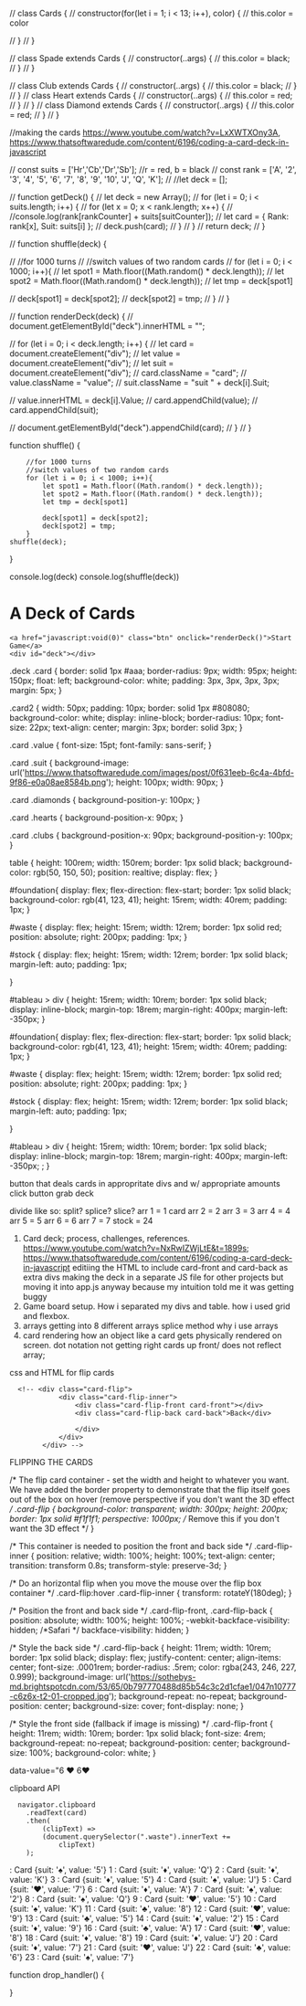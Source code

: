// class Cards {
//     constructor(for(let i = 1; i < 13; i++), color) {
//     this.color = color

//     }
// }

// class Spade extends Cards {
//     constructor(..args) {
//         this.color = black; 
//     }
// }

// class Club extends Cards {
//     constructor(..args) {
//         this.color = black; 
//     }
// }
// class Heart extends Cards {
//     constructor(..args) {
//         this.color = red; 
//     }
// }
// class Diamond extends Cards {
//     constructor(..args) {
//         this.color = red; 
//     }
// }

//making the cards https://www.youtube.com/watch?v=LxXWTXOny3A, https://www.thatsoftwaredude.com/content/6196/coding-a-card-deck-in-javascript

// const suits = ['Hr','Cb','Dr','Sb']; //r = red, b = black
// const rank = ['A', '2', '3', '4', '5', '6', '7', '8', '9', '10', 'J', 'Q', 'K'];
// //let deck = [];

// function getDeck() {
//     let deck = new Array();
//     for (let i = 0; i < suits.length; i++) {
//         for (let x = 0; x < rank.length; x++) {
//             //console.log(rank[rankCounter] + suits[suitCounter]);
//             let card = { Rank: rank[x], Suit: suits[i] };
//             deck.push(card);
//         }
//     }
//     return deck;
// }


// function shuffle(deck) {

//     //for 1000 turns
//     //switch values of two random cards
//     for (let i = 0; i < 1000; i++){
//         let spot1 = Math.floor((Math.random() * deck.length));
//         let spot2 = Math.floor((Math.random() * deck.length));
//         let tmp = deck[spot1]

//         deck[spot1] = deck[spot2];
//         deck[spot2] = tmp;
//     }
// }

// function renderDeck(deck) {
//     document.getElementById("deck").innerHTML = "";

//     for (let i = 0; i < deck.length; i++) {
//         let card = document.createElement("div");
//         let value = document.createElement("div");
//         let suit = document.createElement("div");
//         card.className = "card";
//         value.className = "value";
//         suit.className = "suit " + deck[i].Suit;

//         value.innerHTML = deck[i].Value;
//         card.appendChild(value);
//         card.appendChild(suit);

//         document.getElementById("deck").appendChild(card);
//     }
// }

function shuffle() {

        //for 1000 turns
        //switch values of two random cards
        for (let i = 0; i < 1000; i++){
            let spot1 = Math.floor((Math.random() * deck.length));
            let spot2 = Math.floor((Math.random() * deck.length));
            let tmp = deck[spot1]
    
            deck[spot1] = deck[spot2];
            deck[spot2] = tmp;
        }
    shuffle(deck);
}
    
console.log(deck)
console.log(shuffle(deck))

<div class="deck">
    <h1>A Deck of Cards</h1>

    <a href="javascript:void(0)" class="btn" onclick="renderDeck()">Start Game</a>
    <div id="deck"></div>
</div>

.deck .card {
    border: solid 1px #aaa; 
    border-radius: 9px;
    width: 95px; 
    height: 150px; 
    float: left; 
    background-color: white;
    padding: 3px, 3px, 3px, 3px;
    margin: 5px; 
}

.card2 {
    width: 50px; 
    padding: 10px; 
    border: solid 1px #808080; 
    background-color: white;
    display: inline-block;
    border-radius: 10px;
    font-size: 22px;
    text-align: center;
    margin: 3px;
    border: solid 3px;
}

.card .value {
    font-size: 15pt;
    font-family: sans-serif;
}

.card .suit {
    background-image: url('https://www.thatsoftwaredude.com/images/post/0f631eeb-6c4a-4bfd-9f86-e0a08ae8584b.png');
    height: 100px; 
    width: 90px; 
}

.card .diamonds {
    background-position-y: 100px;
}

.card .hearts {
    background-position-x: 90px;
}

.card .clubs {
    background-position-x: 90px;
    background-position-y: 100px;
}

table {
    height: 100rem; 
    width: 150rem; 
    border: 1px solid black; 
    background-color: rgb(50, 150, 50);
    position: realtive;
    display: flex;
}

#foundation{
    display: flex;
    flex-direction: flex-start;
    border: 1px solid black; 
    background-color: rgb(41, 123, 41);
    height: 15rem; 
    width: 40rem;
    padding: 1px;
}

#waste {
    display: flex;
    height: 15rem; 
    width: 12rem; 
    border: 1px solid red; 
    position: absolute;
    right: 200px;
    padding: 1px;
}

#stock {
    display: flex;
    height: 15rem; 
    width: 12rem; 
    border: 1px solid black; 
    margin-left: auto; 
    padding: 1px;
    
}


#tableau > div {
    height: 15rem; 
    width: 10rem; 
    border: 1px solid black;
    display: inline-block;
    margin-top: 18rem;
    margin-right: 400px;
    margin-left: -350px;
}

#foundation{
    display: flex;
    flex-direction: flex-start;
    border: 1px solid black; 
    background-color: rgb(41, 123, 41);
    height: 15rem; 
    width: 40rem;
    padding: 1px;
}

#waste {
    display: flex;
    height: 15rem; 
    width: 12rem; 
    border: 1px solid red; 
    position: absolute;
    right: 200px;
    padding: 1px;
}

#stock {
    display: flex;
    height: 15rem; 
    width: 12rem; 
    border: 1px solid black; 
    margin-left: auto; 
    padding: 1px;
    
}


#tableau > div {
    height: 15rem; 
    width: 10rem; 
    border: 1px solid black;
    display: inline-block;
    margin-top: 18rem;
    margin-right: 400px;
    margin-left: -350px;
    ;
}


button that deals cards in appropritate divs and w/ appropriate amounts 
click button 
grab deck

divide like so: split? splice? slice? 
arr 1 = 1 card 
arr 2 = 2
arr 3 = 3
arr 4 = 4
arr 5 = 5
arr 6 = 6
arr 7 = 7
stock = 24

1. Card deck; process, challenges, references. https://www.youtube.com/watch?v=NxRwIZWjLtE&t=1899s; https://www.thatsoftwaredude.com/content/6196/coding-a-card-deck-in-javascript
    editiing the HTML to include card-front and card-back as extra divs
    making the deck in a separate JS file for other projects but moving it into app.js anyway because my intuition told me it was getting buggy 
2. Game board setup. How i separated my divs and table. how i used grid and flexbox. 
3. arrays
    getting into 8 different arrays 
    splice method 
    why i use arrays 
4. card rendering
    how an object like a card gets physically rendered on screen. 
        dot notation 
        not getting right cards up front/ does not reflect array; 


css and HTML for flip cards 

      <!-- <div class="card-flip">
                <div class="card-flip-inner">
                    <div class="card-flip-front card-front"></div>
                    <div class="card-flip-back card-back">Back</div>
                    
                    </div>
                </div>
            </div> -->
FLIPPING THE CARDS

/* The flip card container - set the width and height to whatever you want. We have added the border property to demonstrate that the flip itself goes out of the box on hover (remove perspective if you don't want the 3D effect */
 .card-flip {
    background-color: transparent;
    width: 300px;
    height: 200px;
    border: 1px solid #f1f1f1;
    perspective: 1000px;  /* Remove this if you don't want the 3D effect   */
} 
  
  /* This container is needed to position the front and back side */
  .card-flip-inner {
    position: relative;
    width: 100%;
    height: 100%;
    text-align: center;
    transition: transform 0.8s;
    transform-style: preserve-3d;
  } 
  
  /* Do an horizontal flip when you move the mouse over the flip box container */
   .card-flip:hover .card-flip-inner {
    transform: rotateY(180deg);
  }
   
  /* Position the front and back side */
  .card-flip-front, .card-flip-back {
    position: absolute;
    width: 100%;
    height: 100%;
    -webkit-backface-visibility: hidden; /*Safari  */
    backface-visibility: hidden; 
} 
  
  /* Style the back side */
  .card-flip-back {
    height: 11rem; 
    width: 10rem; 
    border: 1px solid black; 
    display: flex; 
    justify-content: center;
    align-items: center;
    font-size: .0001rem; 
    border-radius: .5rem;
    color: rgba(243, 246, 227, 0.999);
    background-image: url('https://sothebys-md.brightspotcdn.com/53/65/0b797770488d85b54c3c2d1cfae1/047n10777-c6z6x-t2-01-cropped.jpg');
    background-repeat: no-repeat;
    background-position: center;
    background-size: cover;
    font-display: none;
  } 

  /* Style the front side (fallback if image is missing) */
 .card-flip-front {
    height: 11rem; 
    width: 10rem; 
    border: 1px solid black; 
    font-size: 4rem;
    background-repeat: no-repeat;
    background-position: center;
    background-size: 100%;
    background-color: white;
  } 

  data-value="6 ♥️ 6♥️

  clipboard API

      navigator.clipboard
        .readText(card)
        .then(
            (clipText) =>
            (document.querySelector(".waste").innerText +=
                clipText)
        );


: 
Card {suit: '♠️', value: '5'}
1
: 
Card {suit: '♦️', value: 'Q'}
2
: 
Card {suit: '♦️', value: 'K'}
3
: 
Card {suit: '♦️', value: '5'}
4
: 
Card {suit: '♠️', value: 'J'}
5
: 
Card {suit: '♥️', value: '7'}
6
: 
Card {suit: '♦️', value: 'A'}
7
: 
Card {suit: '♠️', value: '2'}
8
: 
Card {suit: '♠️', value: 'Q'}
9
: 
Card {suit: '♥️', value: '5'}
10
: 
Card {suit: '♠️', value: 'K'}
11
: 
Card {suit: '♣️', value: '8'}
12
: 
Card {suit: '♥️', value: '9'}
13
: 
Card {suit: '♣️', value: '5'}
14
: 
Card {suit: '♦️', value: '2'}
15
: 
Card {suit: '♦️', value: '9'}
16
: 
Card {suit: '♣️', value: 'A'}
17
: 
Card {suit: '♥️', value: '8'}
18
: 
Card {suit: '♦️', value: '8'}
19
: 
Card {suit: '♦️', value: 'J'}
20
: 
Card {suit: '♦️', value: '7'}
21
: 
Card {suit: '♥️', value: 'J'}
22
: 
Card {suit: '♣️', value: '6'}
23
: 
Card {suit: '♠️', value: '7'}

function drop_handler() {
    
}